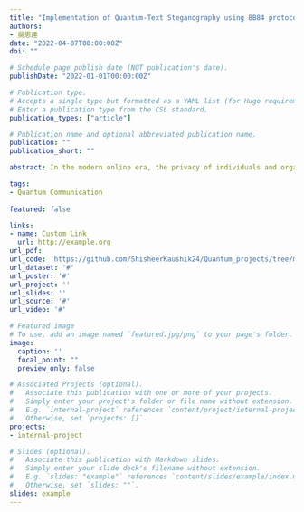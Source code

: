 ```yaml
---
title: "Implementation of Quantum-Text Steganography using BB84 protocol on an Interactive Module"
authors:
- 吳恩達
date: "2022-04-07T00:00:00Z"
doi: ""

# Schedule page publish date (NOT publication's date).
publishDate: "2022-01-01T00:00:00Z"

# Publication type.
# Accepts a single type but formatted as a YAML list (for Hugo requirements).
# Enter a publication type from the CSL standard.
publication_types: ["article"]

# Publication name and optional abbreviated publication name.
publication: ""
publication_short: ""

abstract: In the modern online era, the privacy of individuals and organizations is decreasing day by day. The search of high encryption standards with the use of keys always ends up in encryption techniques like AES, DES but they are suspected to be vulnerable to Quantum Computers. To tackle this respective dispute, this paper proposes a quantum steganographytechnique administered by BB84 key distribution protocol. This protocol uses plain text encoded into the cover file which dissociates the secret message dispatched between multiple parties. Subsequently, a stego object is created without altering the content of plain text which contain the secret message. These embedded messages are incorporated as phases of the entangled states and ultimately shared among respective parties in prior as a quantum keys, which are later utilized during retrieving the secret message from stego object by the corresponding party.

tags:
- Quantum Communication
  
featured: false

links:
- name: Custom Link
  url: http://example.org
url_pdf: 
url_code: 'https://github.com/ShisheerKaushik24/Quantum_projects/tree/master/Quantum-Secure-Communication-via-Steganography'
url_dataset: '#'
url_poster: '#'
url_project: ''
url_slides: ''
url_source: '#'
url_video: '#'

# Featured image
# To use, add an image named `featured.jpg/png` to your page's folder. 
image:
  caption: ''
  focal_point: ""
  preview_only: false

# Associated Projects (optional).
#   Associate this publication with one or more of your projects.
#   Simply enter your project's folder or file name without extension.
#   E.g. `internal-project` references `content/project/internal-project/index.md`.
#   Otherwise, set `projects: []`.
projects:
- internal-project

# Slides (optional).
#   Associate this publication with Markdown slides.
#   Simply enter your slide deck's filename without extension.
#   E.g. `slides: "example"` references `content/slides/example/index.md`.
#   Otherwise, set `slides: ""`.
slides: example
---
```

